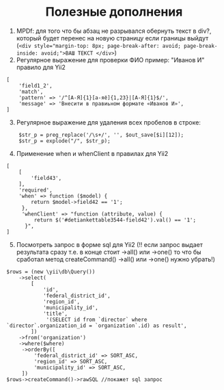 <p align="center">
    <h1 align="center">Полезные дополнения</h1>
</p>

1. MPDf: для того что бы абзац не разрывался обернуть текст в div?, который будет перенес на новую страницу если границы выйдут (```<div style="margin-top: 8px; page-break-after: avoid; page-break-inside: avoid;">ВАШ ТЕКСТ </div>```) 
2. Регулярное выражение для проверки ФИО пример: "Иванов И" правило для Yii2 
```
[
    'field1_2',
    'match',
    'pattern' => '/^[А-Я]{1}[а-яё]{1,23}|[А-Я]{1}$/',
    'message' => 'Внесити в правиьном формате «Иванов И»',
]
```
3. Регулярное выражение для удаления всех пробелов в строке:
```
    $str_p = preg_replace('/\s+/', '', $out_save[$i][12]);
    $str_p = explode("/", $str_p);
```
4. Применение when и whenClient в правилах для Yii2 
```
[
    [
        'field43',
    ],
    'required',
    'when' => function ($model) {
        return $model->field42 == '1';
     },
     'whenClient' => "function (attribute, value) {
         return $('#detiankettable3544-field42').val() == '1';
      }",
]
```
5. Посмотреть запрос в форме sql для Yii2 (!! если запрос выдает результата сразу т.е. в конце стоит ->all() или ->one() то что бы сработал метод createCommand() ->all() или ->one()  нужно убрать!)
```
$rows = (new \yii\db\Query())
    ->select(
        [
            'id',
            'federal_district_id',
            'region_id',
            'municipality_id',
            'title',
             '(SELECT id from `director` where `director`.organization_id = `organization`.id) as result',
        ])
    ->from('organization')
    ->where($where)
     ->orderBy([
         'federal_district_id' => SORT_ASC,
         'region_id' => SORT_ASC,
         'municipality_id' => SORT_ASC,
     ])
$rows->createCommand()->rawSQL //покажет sql запрос
```
